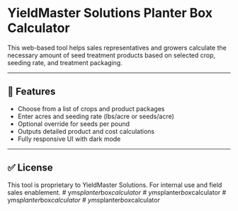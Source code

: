# YieldMaster Solutions Planter Box Calculator

This web-based tool helps sales representatives and growers calculate the necessary amount of seed treatment products based on selected crop, seeding rate, and treatment packaging.

---

## 🚀 Features

- Choose from a list of crops and product packages
- Enter acres and seeding rate (lbs/acre or seeds/acre)
- Optional override for seeds per pound
- Outputs detailed product and cost calculations
- Fully responsive UI with dark mode

---

## ✅ License

This tool is proprietary to YieldMaster Solutions. For internal use and field sales enablement.
#   y m s _ p l a n t e r _ b o x _ c a l c u l a t o r 
 
 
#   y m s _ p l a n t e r _ b o x _ c a l c u l a t o r  
 #   y m s _ p l a n t e r _ b o x _ c a l c u l a t o r  
 #   y m s _ p l a n t e r _ b o x _ c a l c u l a t o r  
 